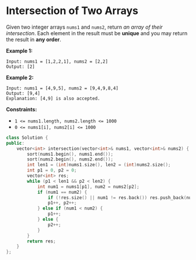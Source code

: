 # Intersection of Two Arrays

Given two integer arrays `nums1` and `nums2`, return *an array of their intersection*. Each element in the result must be **unique** and you may return the result in **any order**.

 

**Example 1:**

```
Input: nums1 = [1,2,2,1], nums2 = [2,2]
Output: [2]
```

**Example 2:**

```
Input: nums1 = [4,9,5], nums2 = [9,4,9,8,4]
Output: [9,4]
Explanation: [4,9] is also accepted.
```

 

**Constraints:**

- `1 <= nums1.length, nums2.length <= 1000`
- `0 <= nums1[i], nums2[i] <= 1000`

```c++
class Solution {
public:
    vector<int> intersection(vector<int>& nums1, vector<int>& nums2) {
        sort(nums1.begin(), nums1.end());
        sort(nums2.begin(), nums2.end());
        int len1 = (int)nums1.size(), len2 = (int)nums2.size();
        int p1 = 0, p2 = 0;
        vector<int> res;
        while (p1 < len1 && p2 < len2) {
            int num1 = nums1[p1], num2 = nums2[p2];
            if (num1 == num2) {
                if (!res.size() || num1 != res.back()) res.push_back(num1);
                p1++, p2++;
            } else if (num1 < num2) {
                p1++;
            } else {
                p2++;
            }
        }
        return res;
    }
};
```

